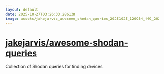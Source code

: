 ```yaml
---
layout: default
date: 2025-10-27T03:26:33.286138
image: assets/jakejarvis_awesome_shodan_queries_20251025_120934_449_20251025_224718_70fb8e--20251026T004736674--cropped.png
---
```


# [jakejarvis/awesome-shodan-queries](https://github.com/jakejarvis/awesome-shodan-queries/)

Collection of Shodan queries for finding devices
